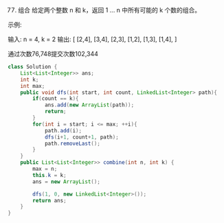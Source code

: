 77. 组合
给定两个整数 n 和 k，返回 1 ... n 中所有可能的 k 个数的组合。

示例:

输入: n = 4, k = 2
输出:
[
  [2,4],
  [3,4],
  [2,3],
  [1,2],
  [1,3],
  [1,4],
]

通过次数76,748提交次数102,344


```java
class Solution {
    List<List<Integer>> ans;
    int k;
    int max;
    public void dfs(int start, int count, LinkedList<Integer> path){
        if(count == k){
            ans.add(new ArrayList(path));
            return;
        }
        for(int i = start; i <= max; ++i){
            path.add(i);
            dfs(i+1, count+1, path);
            path.removeLast();
        }
    }
    public List<List<Integer>> combine(int n, int k) {
        max = n;
        this.k = k;
        ans = new ArrayList();

        dfs(1, 0, new LinkedList<Integer>());
        return ans;
    }
}
```
